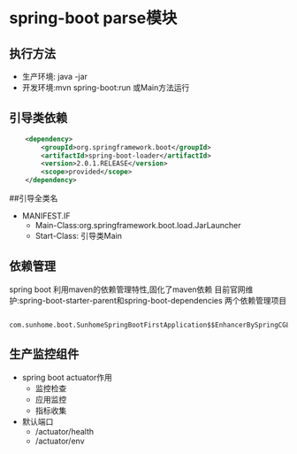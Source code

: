 # spring-boot parse模块

## 执行方法
* 生产环境: java -jar 
* 开发环境:mvn spring-boot:run 或Main方法运行

## 引导类依赖 
```xml
    <dependency>
        <groupId>org.springframework.boot</groupId>
        <artifactId>spring-boot-loader</artifactId>
        <version>2.0.1.RELEASE</version>
        <scope>provided</scope>
    </dependency>
```

##引导全类名
* MANIFEST.IF
    * Main-Class:org.springframework.boot.load.JarLauncher
    * Start-Class: 引导类Main
     
    

## 依赖管理
   spring boot 利用maven的依赖管理特性,固化了maven依赖
目前官网维护:spring-boot-starter-parent和spring-boot-dependencies 两个依赖管理项目


```text
 com.sunhome.boot.SunhomeSpringBootFirstApplication$$EnhancerBySpringCGLIB$$9b80c564@71cb3139
```

## 生产监控组件
* spring boot actuator作用   
    * 监控检查
    * 应用监控
    * 指标收集
* 默认端口
    * /actuator/health
     * /actuator/env
    







  
    
